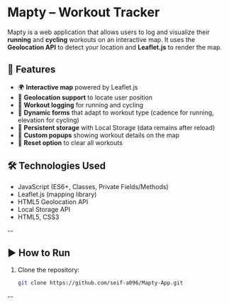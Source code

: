 # Mapty – Workout Tracker  

Mapty is a web application that allows users to log and visualize their **running** and **cycling** workouts on an interactive map. It uses the **Geolocation API** to detect your location and **Leaflet.js** to render the map.  

## 🚀 Features  
- 🌍 **Interactive map** powered by Leaflet.js  
- 📍 **Geolocation support** to locate user position  
- 🏃 **Workout logging** for running and cycling  
- 🔄 **Dynamic forms** that adapt to workout type (cadence for running, elevation for cycling)  
- 💾 **Persistent storage** with Local Storage (data remains after reload)  
- 🎯 **Custom popups** showing workout details on the map  
- 🧭 **Reset option** to clear all workouts  

## 🛠️ Technologies Used  
- JavaScript (ES6+, Classes, Private Fields/Methods)  
- Leaflet.js (mapping library)  
- HTML5 Geolocation API  
- Local Storage API  
- HTML5, CSS3  

--
## ▶️ How to Run  
1. Clone the repository:  
   ```bash
   git clone https://github.com/seif-a096/Mapty-App.git
--
